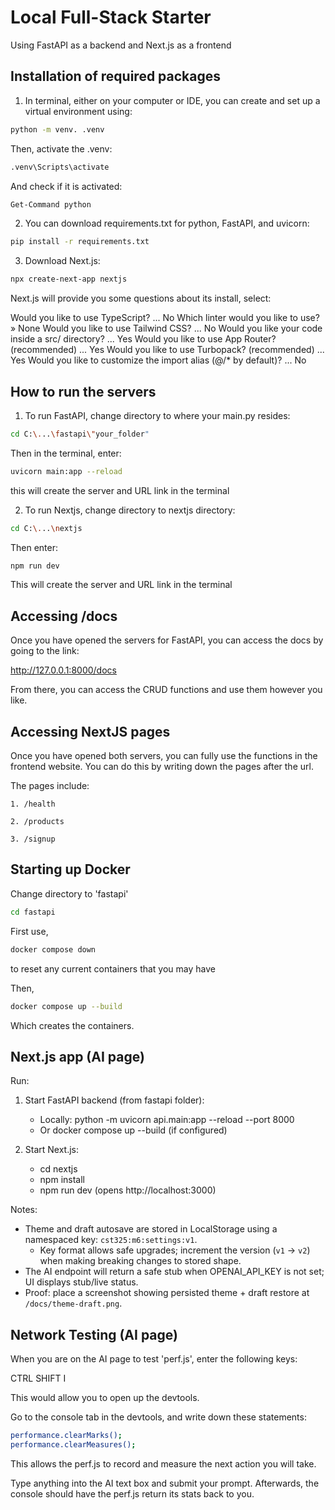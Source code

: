 # Local Full-Stack Starter
Using FastAPI as a backend and Next.js as a frontend

## Installation of required packages
1. In terminal, either on your computer or IDE, you can create and set up a virtual environment using:

```bash
python -m venv. .venv
```

Then, activate the .venv:

```bash
.venv\Scripts\activate
```
And check if it is activated:
```bash
Get-Command python
```

2. You can download requirements.txt for python, FastAPI, and uvicorn:

```bash
pip install -r requirements.txt
```

3. Download Next.js:

```bash
npx create-next-app nextjs
```

Next.js will provide you some questions about its install, select:

 Would you like to use TypeScript? ... No
 Which linter would you like to use? » None
 Would you like to use Tailwind CSS? ... No
 Would you like your code inside a src/ directory? ... Yes
 Would you like to use App Router? (recommended) ... Yes
 Would you like to use Turbopack? (recommended) ... Yes
 Would you like to customize the import alias (@/* by default)? ... No

## How to run the servers

1. To run FastAPI, change directory to where your main.py resides:
```bash
cd C:\...\fastapi\"your_folder"
```

Then in the terminal, enter:
```bash
uvicorn main:app --reload
```

this will create the server and URL link in the terminal


2. To run Nextjs, change directory to nextjs directory:

```bash
cd C:\...\nextjs
```

Then enter:
```bash
npm run dev
```

This will create the server and URL link in the terminal

## Accessing /docs

Once you have opened the servers for FastAPI, you can access the docs by going to the link:

http://127.0.0.1:8000/docs

From there, you can access the CRUD functions and use them however you like.

## Accessing NextJS pages

Once you have opened both servers, you can fully use the functions in the frontend website. You can do this by writing down the pages after the url.

The pages include:

    1. /health

    2. /products

    3. /signup

## Starting up Docker

Change directory to 'fastapi'

```bash
cd fastapi
```

First use,

```bash
docker compose down
```
to reset any current containers that you may have

Then,

```bash
docker compose up --build
```
Which creates the containers.


## Next.js app (AI page)

Run:
1. Start FastAPI backend (from fastapi folder):
   - Locally: python -m uvicorn api.main:app --reload --port 8000
   - Or docker compose up --build (if configured)

2. Start Next.js:
   - cd nextjs
   - npm install
   - npm run dev (opens http://localhost:3000)

Notes:
- Theme and draft autosave are stored in LocalStorage using a namespaced key: `cst325:m6:settings:v1`.
  - Key format allows safe upgrades; increment the version (`v1` → `v2`) when making breaking changes to stored shape.
- The AI endpoint will return a safe stub when OPENAI_API_KEY is not set; UI displays stub/live status.
- Proof: place a screenshot showing persisted theme + draft restore at `/docs/theme-draft.png`.

## Network Testing (AI page)

When you are on the AI page to test 'perf.js', enter the following keys:

   CTRL  SHIFT  I

This would allow you to open up the devtools.

Go to the console tab in the devtools, and write down these statements:

```bash
performance.clearMarks();
performance.clearMeasures();
```

This allows the perf.js to record and measure the next action you will take.

Type anything into the AI text box and submit your prompt. Afterwards, the console should have the perf.js return its stats back to you.
